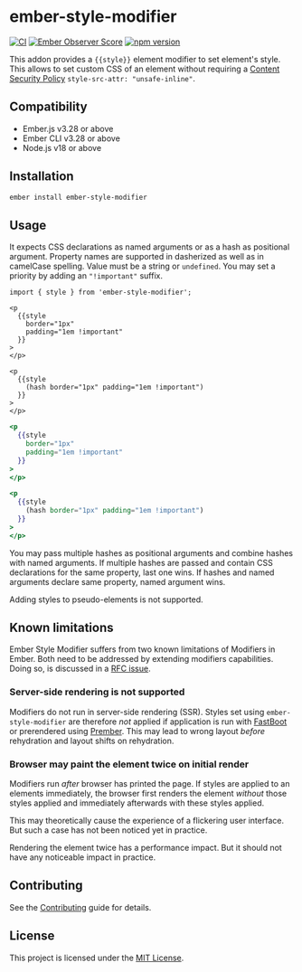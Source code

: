 # ember-style-modifier

[![CI](https://github.com/jelhan/ember-style-modifier/workflows/CI/badge.svg)](https://github.com/jelhan/ember-style-modifier/actions?query=workflow%3ACI)
[![Ember Observer Score](http://emberobserver.com/badges/ember-style-modifier.svg)](http://emberobserver.com/addons/ember-style-modifier)
[![npm version](https://badge.fury.io/js/ember-style-modifier.svg)](https://badge.fury.io/js/ember-style-modifier)

This addon provides a `{{style}}` element modifier to set element's style.
This allows to set custom CSS of an element without requiring a [Content Security Policy](https://content-security-policy.com/) `style-src-attr: "unsafe-inline"`.

## Compatibility

* Ember.js v3.28 or above
* Ember CLI v3.28 or above
* Node.js v18 or above

## Installation

```sh
ember install ember-style-modifier
```

## Usage

It expects CSS declarations as named arguments or as a hash as positional
argument. Property names are supported in dasherized as well as in camelCase
spelling. Value must be a string or `undefined`. You may set a priority by
adding an `"!important"` suffix.

```gjs
import { style } from 'ember-style-modifier';

<p
  {{style
    border="1px"
    padding="1em !important"
  }}
>
</p>

<p
  {{style
    (hash border="1px" padding="1em !important")
  }}
>
</p>
```

```hbs
<p
  {{style
    border="1px"
    padding="1em !important"
  }}
>
</p>

<p
  {{style
    (hash border="1px" padding="1em !important")
  }}
>
</p>
```

You may pass multiple hashes as positional arguments and combine hashes
with named arguments. If multiple hashes are passed and contain CSS
declarations for the same property, last one wins. If hashes and named
arguments declare same property, named argument wins.

Adding styles to pseudo-elements is not supported.

## Known limitations

Ember Style Modifier suffers from two known limitations of Modifiers
in Ember. Both need to be addressed by extending modifiers capabilities.
Doing so, is discussed in a [RFC issue](https://github.com/emberjs/rfcs/issues/652).

### Server-side rendering is not supported

Modifiers do not run in server-side rendering (SSR). Styles set using
`ember-style-modifier` are therefore _not_ applied if application is
run with [FastBoot](http://ember-fastboot.com/) or prerendered using
[Prember](https://github.com/ef4/prember). This may lead to wrong
layout _before_ rehydration and layout shifts on rehydration.

### Browser may paint the element twice on initial render

Modifiers run _after_ browser has printed the page. If styles are
applied to an elements immediately, the browser first renders the
element _without_ those styles applied and immediately afterwards
with these styles applied.

This may theoretically cause the experience of a flickering user
interface. But such a case has not been noticed yet in practice.

Rendering the element twice has a performance impact. But it should
not have any noticeable impact in practice.

## Contributing

See the [Contributing](CONTRIBUTING.md) guide for details.

## License

This project is licensed under the [MIT License](LICENSE.md).
